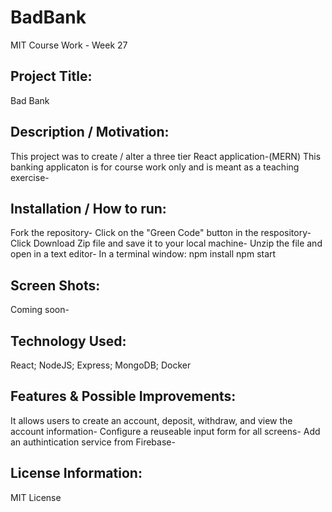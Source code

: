# BadBank
MIT Course Work - Week 27

## Project Title:
Bad Bank

## Description / Motivation:
This project was to create / alter a three tier React application-(MERN) 
This banking applicaton is for course work only and is meant as a teaching exercise- 

## Installation / How to run:
Fork the repository-
Click on the "Green Code" button in the respository- 
Click Download Zip file and save it to your local machine- 
Unzip the file and open in a text editor-
In a terminal window:
npm install
npm start

## Screen Shots:
Coming soon-

## Technology Used:
React; NodeJS; Express; MongoDB; Docker

## Features & Possible Improvements:
It allows users to create an account, deposit, withdraw, and view the account information-
Configure a reuseable input form for all screens-
Add an authintication service from Firebase-

## License Information:
MIT License
